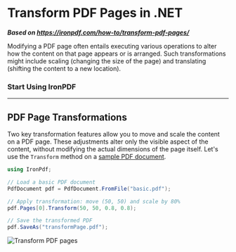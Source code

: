 # Transform PDF Pages in .NET

***Based on <https://ironpdf.com/how-to/transform-pdf-pages/>***


Modifying a PDF page often entails executing various operations to alter how the content on that page appears or is arranged. Such transformations might include scaling (changing the size of the page) and translating (shifting the content to a new location).

### Start Using IronPDF

-----

## PDF Page Transformations

Two key transformation features allow you to move and scale the content on a PDF page. These adjustments alter only the visible aspect of the content, without modifying the actual dimensions of the page itself. Let's use the `Transform` method on a [sample PDF document](https://ironpdf.com/static-assets/pdf/how-to/transform-pdf-pages/basic.pdf).

```cs
using IronPdf;

// Load a basic PDF document
PdfDocument pdf = PdfDocument.FromFile("basic.pdf");

// Apply transformation: move (50, 50) and scale by 80%
pdf.Pages[0].Transform(50, 50, 0.8, 0.8);

// Save the transformed PDF
pdf.SaveAs("transformPage.pdf");
```

<div class="content-img-align-center">
    <div class="center-image-wrapper">
      <img src="https://ironpdf.com/static-assets/pdf/how-to/transform-pdf-pages/transform.webp" alt="Transform PDF pages" class="img-responsive add-shadow">
    </div>
</div>